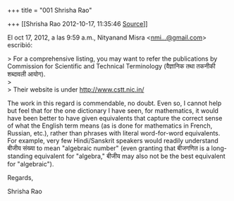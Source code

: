 +++
title = "001 Shrisha Rao"

+++
[[Shrisha Rao	2012-10-17, 11:35:46 [Source](https://groups.google.com/g/bvparishat/c/hdf8ABdZsHs)]]



El oct 17, 2012, a las 9:59 a.m., Nityanand Misra \<[nmi...@gmail.com]()\> escribió:  
  
\> For a comprehensive listing, you may want to refer the publications by Commission for Scientific and Technical Terminology (वैज्ञानिक तथा तकनीकी शब्दावली आयोग).  
\>  
\> Their website is under <http://www.cstt.nic.in/>  
  
The work in this regard is commendable, no doubt. Even so, I cannot help but feel that for the one dictionary I have seen, for mathematics, it would have been better to have given equivalents that capture the correct sense of what the English term means (as is done for mathematics in French, Russian, etc.), rather than phrases with literal word-for-word equivalents. For example, very few Hindi/Sanskrit speakers would readily understand बीजीय संख्या to mean "algebraic number" (even granting that बीजगणित is a long-standing equivalent for "algebra," बीजीय may also not be the best equivalent for "algebraic").  
  
Regards,  
  
Shrisha Rao  
  

